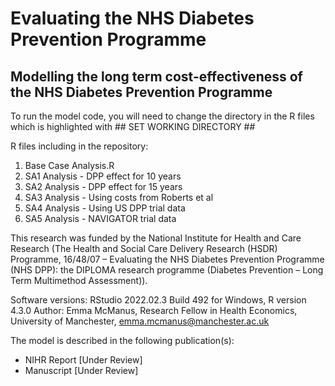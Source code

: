 # Evaluating the NHS Diabetes Prevention Programme
## Modelling the long term cost-effectiveness of the NHS Diabetes Prevention Programme

To run the model code, you will need to change the directory in the R files which is highlighted with ## SET WORKING DIRECTORY ##

R files including in the repository:
1) Base Case Analysis.R
2) SA1 Analysis - DPP effect for 10 years
3) SA2 Analysis - DPP effect for 15 years
4) SA3 Analysis - Using costs from Roberts et al
5) SA4 Analysis - Using US DPP trial data
6) SA5 Analysis - NAVIGATOR trial data


This research was funded by the National Institute for Health and Care Research (The Health and Social Care Delivery Research (HSDR) Programme, 16/48/07 – Evaluating the NHS Diabetes Prevention Programme (NHS DPP): the DIPLOMA research programme (Diabetes Prevention – Long Term Multimethod Assessment)).  

Software versions: RStudio 2022.02.3 Build 492 for Windows, R version 4.3.0
Author: Emma McManus, Research Fellow in Health Economics, University of Manchester, emma.mcmanus@manchester.ac.uk

The model is described in the following publication(s):
- NIHR Report [Under Review]
- Manuscript [Under Review]
			
			
